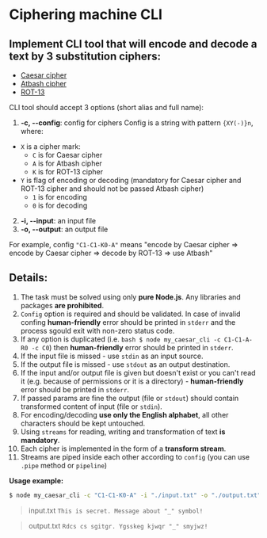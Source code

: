 # Ciphering machine CLI

## Implement CLI tool that will encode and decode a text by 3 substitution ciphers:
* [Caesar cipher](https://en.wikipedia.org/wiki/Caesar_cipher)
* [Atbash cipher](https://en.wikipedia.org/wiki/Atbash)
* [ROT-13](https://en.wikipedia.org/wiki/ROT13)

CLI tool should accept 3 options (short alias and full name):

1.  **-c, --config**: config for ciphers
Config is a string with pattern `{XY(-)}n`, where:
  * `X` is a cipher mark:
    * `C` is for Caesar cipher
    * `A` is for Atbash cipher
    * `К` is for ROT-13 cipher
  * `Y` is flag of encoding or decoding (mandatory for Caesar cipher and ROT-13 cipher and should not be passed Atbash cipher)
    * `1` is for encoding
    * `0` is for decoding
2.  **-i, --input**: an input file
3.  **-o, --output**: an output file

For example, config `"C1-C1-K0-A"` means "encode by Caesar cipher => encode by Caesar cipher => decode by ROT-13 => use Atbash"

## Details:

1. The task must be solved using only **pure Node.js**. Any libraries and packages **are prohibited**.
2. `Config` option is required and should be validated. In case of invalid confing **human-friendly** error should be printed in `stderr` and the process sgould exit with non-zero status code.
3. If any option is duplicated (i.e. `bash $ node my_caesar_cli -c C1-C1-A-R0 -c C0`) then **human-friendly** error should be printed in `stderr`.
4. If the input file is missed - use `stdin` as an input source.
5. If the output file is missed - use `stdout` as an output destination.
6. If the input and/or output file is given but doesn't exist or you can't read it (e.g. because of permissions or it is a directory) - **human-friendly** error should be printed in `stderr`.
7. If passed params are fine the output (file or `stdout`) should contain transformed content of input (file or `stdin`).
8. For encoding/decoding **use only the English alphabet**, all other characters should be kept untouched.
9. Using `streams` for reading, writing and transformation of text **is mandatory**.
10. Each cipher is implemented in the form of a **transform stream**.
11. Streams are piped inside each other according to `config` (you can use `.pipe` method or `pipeline`)

**Usage example:**  

```bash
$ node my_caesar_cli -c "C1-C1-K0-A" -i "./input.txt" -o "./output.txt"
```

> input.txt
> `This is secret. Message about "_" symbol!`

> output.txt
> `Rdcs cs sgitgr. Ygsskeg kjwqr "_" smyjwz!`
